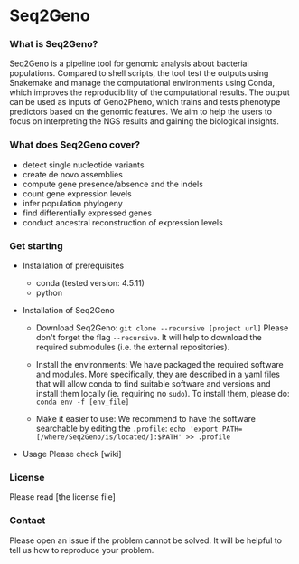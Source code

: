 # Seq2Geno

### What is Seq2Geno?
Seq2Geno is a pipeline tool for genomic analysis about bacterial populations. Compared to shell scripts, the tool test the outputs using Snakemake and manage the computational environments using Conda, which improves the reproducibility of the computational results. The output can be used as inputs of Geno2Pheno, which trains and tests phenotype predictors based on the genomic features. We aim to help the users to focus on interpreting the NGS results and gaining the biological insights.

### What does Seq2Geno cover?
- detect single nucleotide variants
- create de novo assemblies
- compute gene presence/absence and the indels
- count gene expression levels
- infer population phylogeny
- find differentially expressed genes
- conduct ancestral reconstruction of expression levels

### Get starting
- Installation of prerequisites

    - conda (tested version: 4.5.11)
    - python

- Installation of Seq2Geno

    - Download Seq2Geno:
	`git clone --recursive [project url]`
	Please don't forget the flag `--recursive`. It will help to download the required submodules (i.e. the external repositories).

    - Install the environments:
        We have packaged the required software and modules. More specifically, they are described in a yaml files that will allow conda to find suitable software and versions and install them locally (ie. requiring no `sudo`). To install them, please do:
	`conda env -f [env_file]`

    - Make it easier to use:
        We recommend to have the software searchable by editing the `.profile`:
        `echo 'export PATH=[/where/Seq2Geno/is/located/]:$PATH' >> .profile`

- Usage
Please check [wiki]

### License
Please read [the license file]

### Contact
Please open an issue if the problem cannot be solved. It will be helpful to tell us how to reproduce your problem.
